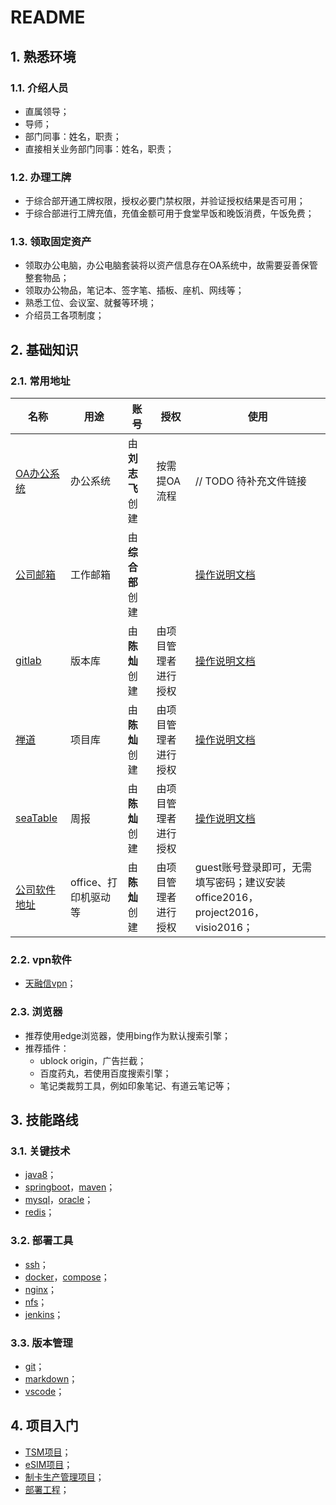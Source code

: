 # README

## 1. 熟悉环境

### 1.1. 介绍人员

- 直属领导；
- 导师；
- 部门同事：姓名，职责；
- 直接相关业务部门同事：姓名，职责；

### 1.2. 办理工牌

- 于综合部开通工牌权限，授权必要门禁权限，并验证授权结果是否可用；
- 于综合部进行工牌充值，充值金额可用于食堂早饭和晚饭消费，午饭免费；

### 1.3. 领取固定资产

- 领取办公电脑，办公电脑套装将以资产信息存在OA系统中，故需要妥善保管整套物品；
- 领取办公物品，笔记本、签字笔、插板、座机、网线等；
- 熟悉工位、会议室、就餐等环境；
- 介绍员工各项制度；

## 2. 基础知识

### 2.1. 常用地址

| 名称                                   | 用途                 | 账号             | 授权                 | 使用                                                                                                                         |
| -------------------------------------- | -------------------- | ---------------- | -------------------- | ---------------------------------------------------------------------------------------------------------------------------- |
| [OA办公系统](http://oa100.bhz.com.cn/) | 办公系统             | 由**刘志飞**创建 | 按需提OA流程         | // TODO 待补充文件链接                                                                                                       |
| [公司邮箱](http://mail.bhz.com.cn/)    | 工作邮箱             | 由**综合部**创建 |                      | [操作说明文档](http://mail.bhz.com.cn/images/35%E4%BC%81%E4%B8%9A%E9%82%AE%E5%B1%80%E5%B8%AE%E5%8A%A9%E6%89%8B%E5%86%8C.pdf) |
| [gitlab](http://10.1.14.6:5080/)       | 版本库               | 由**陈灿**创建   | 由项目管理者进行授权 | [操作说明文档](http://10.1.14.6:5080/help)                                                                                   |
| [禅道](http://10.1.14.13:14000/)       | 项目库               | 由**陈灿**创建   | 由项目管理者进行授权 | [操作说明文档](http://10.1.14.13:14000/#app=help)                                                                            |
| [seaTable](http://192.168.10.51:8090/) | 周报                 | 由**陈灿**创建   | 由项目管理者进行授权 | [操作说明文档](https://docs.seatable.cn/published/seatable-user-manual/home.md)                                              |
| [公司软件地址](smb://10.10.3.2)        | office、打印机驱动等 | 由**陈灿**创建   | 由项目管理者进行授权 | guest账号登录即可，无需填写密码；建议安装office2016，project2016，visio2016；                                                |

### 2.2. vpn软件

- [天融信vpn](../基础知识/天融信vpn.md)；

### 2.3. 浏览器

- 推荐使用edge浏览器，使用bing作为默认搜索引擎；
- 推荐插件：
  - ublock origin，广告拦截；
  - 百度药丸，若使用百度搜索引擎；
  - 笔记类裁剪工具，例如印象笔记、有道云笔记等；

## 3. 技能路线

### 3.1. 关键技术

- [java8](./关键技术/java8.md)；
- [springboot](./关键技术/springboot.md)，[maven](./关键技术/maven.md)；
- [mysql](./关键技术/mysql.md)，[oracle](./关键技术/oracle.md)；
- [redis](./关键技术/redis.md)；

### 3.2. 部署工具

- [ssh](./部署工具/ssh.md)；
- [docker](./部署工具/docker.md)，[compose](./部署工具/compose.md)；
- [nginx](./部署工具/nginx.md)；
- [nfs](./部署工具/nfs.md)；
- [jenkins](./部署工具/jenkins.md)；

### 3.3. 版本管理

- [git](./版本管理/git.md)；
- [markdown](./版本管理/markdown.md)；
- [vscode](./版本管理/vscode.md)；

## 4. 项目入门

- [TSM项目](http://10.1.14.6:5080/rd/tsm)；
- [eSIM项目](http://10.1.14.6:5080/rd/esim)；
- [制卡生产管理项目](http://10.1.14.6:5080/rd/herp)；
- [部署工程](http://10.1.14.6:5080/rd/deploy)；
